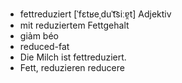 - fettreduziert	[ˈfɛtʁeˌduˈt͡siːɐ̯t]	Adjektiv
- mit reduziertem Fettgehalt
- giảm béo
- reduced-fat
- Die Milch ist fettreduziert.
- Fett, reduzieren	reducere